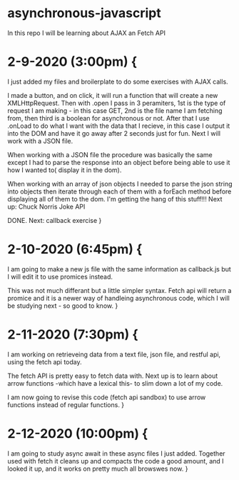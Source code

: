 # asynchronous-javascript
In this repo I will be learning about AJAX an Fetch API

# 2-9-2020 (3:00pm) {
  I just added my files and broilerplate to do some exercises with AJAX calls.

  I made a button, and on click, it will run a function that will create a new XMLHttpRequest. Then with .open I pass in 3 peramiters, 1st is the type of request I am making - in this case GET, 2nd is the file name I am fetching from, then third is a boolean for asynchronous or not.
  After that I use .onLoad to do what I want with the data that I recieve, in this case I output it into the DOM and have it go away after 2 seconds just for fun. Next I will work with a JSON file.

  When working with a JSON file the procedure was basically the same except I had to parse the response into an object before being able to use it how I wanted to( display it in the dom). 

  When working with an array of json objects I needed to parse the json string into objects then iterate through each of them with a forEach method before displaying all of them to the dom. I'm getting the hang of this stuff!!! Next up: Chuck Norris Joke API

  DONE. Next: callback exercise
} 

# 2-10-2020 (6:45pm) {
  I am going to make a new js file with the same information as callback.js but I will edit it to use promices instead.

  This was not much differant but a little simpler syntax. Fetch api will return a promice and it is a newer way of handleing asynchronous code, which I will be studying next - so good to know.
}
# 2-11-2020 (7:30pm) {
  I am working on retrieveing data from a text file, json file, and restful api, using the fetch api today.

  The fetch API is pretty easy to fetch data with. Next up is to learn about arrow functions -which have a lexical this- to slim down a lot of my code.

  I am now going to revise this code (fetch api sandbox) to use arrow functions instead of regular functions.
}

# 2-12-2020 (10:00pm) {
  I am going to study async await in these async files I just added. Together used with fetch it cleans up and compacts the code a good amount, and I looked it up, and it works on pretty much all browswes now.
}